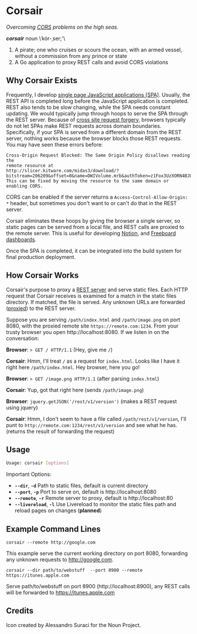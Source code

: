 Corsair
=======

*Overcoming [CORS](http://en.wikipedia.org/wiki/Cross-origin_resource_sharing) problems on the high seas.*


***corsair*** noun \ˈkȯr-ˌser;'\
  1.  A pirate; one who cruises or scours the ocean, with an armed vessel, without a commission from any prince or state
  2. A Go application to proxy REST calls and avoid CORS violations



## Why Corsair Exists

Frequently, I develop [single page JavaScript applications (SPA)](http://en.wikipedia.org/wiki/Single-page_application).  Usually, the REST API is completed long before the JavaScript application is completed.  REST also tends to be slow changing, while the SPA needs constant updating.  We would typically jump through hoops to serve the SPA through the REST server.  Because of [cross site request forgery](http://en.wikipedia.org/wiki/Cross-site_request_forgery), browsers typically do not let SPAs make REST requests across domain boundaries.  Specifically, if your SPA is served from a different domain from the REST server, nothing works because the browser blocks those REST requests.  You may have seen these errors before:

```
Cross-Origin Request Blocked: The Same Origin Policy disallows reading the
remote resource at
http://slicer.kitware.com/midas3/download/?bitstream=206209&offset=0&name=DWIVolume.mrb&authToken=z1Fox3UzXORN4BJUfoGH08ZN94Hsb8zCfWmqJDXa.
This can be fixed by moving the resource to the same domain or enabling CORS.
```

CORS can be enabled if the server returns a `Access-Control-Allow-Origin: *` header, but sometimes you don't want to or can't do that in the REST server.

Corsair eliminates these hoops by giving the browser a single server, so static pages can be served from a local file, and REST calls are proxied to the remote server.  This is useful for developing [Notion](https://github.com/dblezek/Notion), and [Freeboard dashboards](https://github.com/Freeboard/freeboard).

Once the SPA is completed, it can be integrated into the build system for final production deployment.


## How Corsair Works
Corsair's purpose to proxy a [REST server](http://en.wikipedia.org/wiki/Representational_state_transfer) and serve static files.  Each HTTP request that Corsair receives is examined for a match in the static files directory.  If matched, the file is served.  Any unknown URLs are forwarded ([proxied](http://en.wikipedia.org/wiki/Proxy_server)) to the REST server.

Suppose you are serving `/path/index.html` and `/path/image.png` on port 8080, with the proxied remote site `https://remote.com:1234`.  From your trusty browser you open http://localhost:8080.  If we listen in on the conversation:

**Browser**: `> GET / HTTP/1.1`  (Hey, give me `/`)

**Corsair**: Hmm, I'll treat `/` as a request for `index.html`.  Looks like I have it right here `/path/index.html`.  Hey browser, here you go!

**Browser**: `> GET /image.png HTTP/1.1` (after parsing `index.html`)

**Corsair**: Yup, got that right here (sends `/path/image.png`)

**Browser**: `jquery.getJSON('/rest/v1/version')` (makes a REST request using jquery)

**Corsair**: Hmm, I don't seem to have a file called `/path/rest/v1/version`, I'll punt to `http://remote.com:1234/rest/v1/version` and see what he has.  (returns the result of forwarding the request)


## Usage

```bash
Usage: corsair [options]
```

Important Options:

* **`--dir`**, **`-d`** Path to static files, default is current directory
* **`--port`**, **`-p`** Port to serve on, default is http://localhost:8080
* **`--remote`**, **`-r`** Remote server to proxy, default is http://localhost:80
* **`--livereload`**, **`-l`** Use Livereload to monitor the static files path and reload pages on changes (**planned**)

## Example Command Lines

`corsair --remote http://google.com`

This example serve the current working directory on port 8080, forwarding any unknown requests to http://google.com.

`corsair --dir path/to/webstuff  --port 8900 --remote https://itunes.apple.com`

Serve path/to/webstuff on port 8900 (http://localhost:8900), any REST calls will be forwarded to https://itunes.apple.com

## Credits

Icon created by Alessandro Suraci for the Noun Project.
